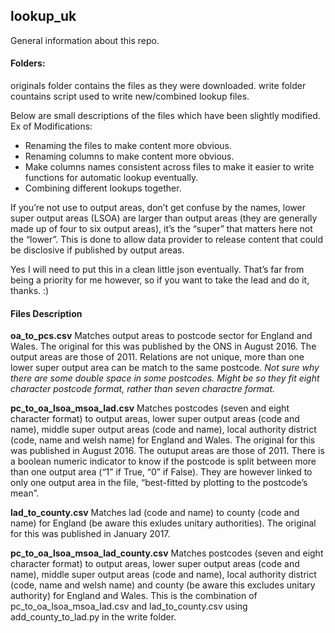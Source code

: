 ## lookup_uk

General information about this repo.

#### Folders:
originals folder contains the files as they were downloaded.
write folder countains script used to write new/combined lookup files.


Below are small descriptions  of the files which have been slightly modified.
Ex of Modifications:
- Renaming the files to make content more obvious.
- Renaming columns to make content more obvious.
- Make columns names consistent across files to make it easier to write functions for automatic lookup eventually.
- Combining different lookups together.

If you’re not use to output areas, don’t get confuse by the names, lower super output areas (LSOA) are larger than output areas (they are generally made up of four to six output areas), it’s the “super” that matters here not the “lower”. This is done to allow data provider to release content that could be disclosive if published by output areas.


Yes I will need to put this in a clean little json eventually. That’s far from being a priority for me however, so if you want to take the lead and do it, thanks. :)


#### Files Description

**oa_to_pcs.csv**
Matches output areas to postcode sector for England and Wales. The original for this was published by the ONS in August 2016. The output areas are those of 2011. Relations are not unique, more than one lower super output area can be match to the same postcode.
*Not sure why there are some double space in some postcodes. Might be so they fit eight character postcode format, rather than seven charactre format.*

**pc_to_oa_lsoa_msoa_lad.csv**
Matches postcodes (seven and eight character format) to output areas, lower super output areas (code and name), middle super output areas (code and name), local authority district (code, name and welsh name) for England and Wales. The original for this was published in August 2016. The outuput areas are those of 2011. There is a boolean numeric indicator to know if the postcode is split between more than one output area (“1” if True, “0” if False). They are however linked to only one output area in the file, “best-fitted by plotting to the postcode’s mean”.

**lad_to_county.csv**
Matches lad (code and name) to county (code and name) for England (be aware this exludes unitary authorities). The original for this was published in January 2017.

**pc_to_oa_lsoa_msoa_lad_county.csv**
Matches postcodes (seven and eight character format) to output areas, lower super output areas (code and name), middle super output areas (code and name), local authority district (code, name and welsh name) and county (be aware this excludes unitary authority) for England and Wales. This is the combination of pc_to_oa_lsoa_msoa_lad.csv and lad_to_county.csv using add_county_to_lad.py in the write folder.
